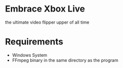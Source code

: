 # Embrace Xbox Live
the ultimate video flipper upper of all time

# Requirements
- Windows System
- FFmpeg binary in the same directory as the program

